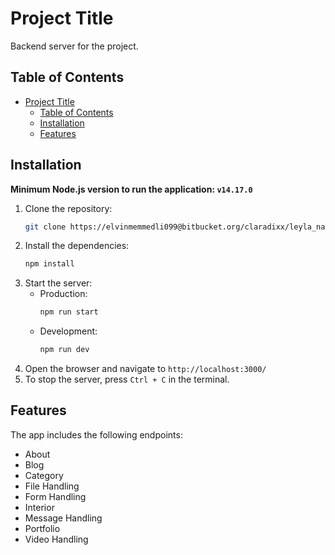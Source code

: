 # Project Title

Backend server for the project.

## Table of Contents
- [Project Title](#project-title)
  - [Table of Contents](#table-of-contents)
  - [Installation](#installation)
  - [Features](#features)

## Installation
**Minimum Node.js version to run the application: `v14.17.0`**

1. Clone the repository:
   ```bash
   git clone https://elvinmemmedli099@bitbucket.org/claradixx/leyla_naib_interior.git

2. Install the dependencies:
   ```bash
   npm install

3. Start the server:
   - Production:
      ```bash
      npm run start
   - Development:
      ```bash
      npm run dev

4. Open the browser and navigate to `http://localhost:3000/`
5. To stop the server, press `Ctrl + C` in the terminal.

## Features
The app includes the following endpoints:

- About
- Blog
- Category
- File Handling
- Form Handling
- Interior
- Message Handling
- Portfolio
- Video Handling